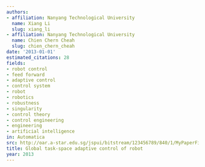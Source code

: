 ```yaml
---
authors:
- affiliation: Nanyang Technological University
  name: Xiang Li
  slug: xiang_li
- affiliation: Nanyang Technological University
  name: Chien Chern Cheah
  slug: chien_chern_cheah
date: '2013-01-01'
estimated_citations: 28
fields:
- robot control
- feed forward
- adaptive control
- control system
- robot
- robotics
- robustness
- singularity
- control theory
- control engineering
- engineering
- artificial intelligence
in: Automatica
src: http://oar.a-star.edu.sg/jspui/bitstream/123456789/840/1/MyPaperFinal.pdf
title: Global task-space adaptive control of robot
year: 2013
---
```

